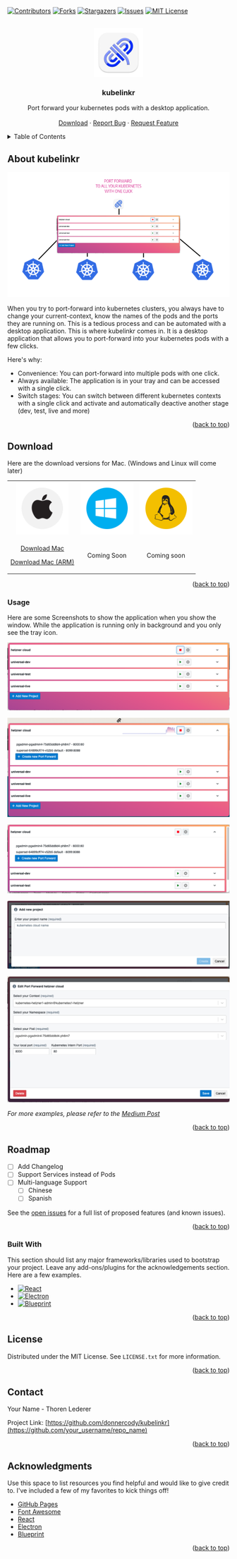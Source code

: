 <a name="readme-top"></a>

[![Contributors][contributors-shield]][contributors-url]
[![Forks][forks-shield]][forks-url]
[![Stargazers][stars-shield]][stars-url]
[![Issues][issues-shield]][issues-url]
[![MIT License][license-shield]][license-url]


<br />
<div align="center">
  <a href="https://github.com/donnercody/kubelinkr">
    <img src="assets/icon.png" alt="Logo" width="110" height="110">
  </a>

<h3 align="center">kubelinkr</h3>

  <p align="center">
    Port forward your kubernetes pods with a desktop application.
    <br />
    <br />
    <a href="#download">Download</a>
    ·
    <a href="https://github.com/donnercody/kubelinkr/issues">Report Bug</a>
    ·
    <a href="https://github.com/donnercody/kubelinkr/issues">Request Feature</a>
  </p>
</div>



<!-- TABLE OF CONTENTS -->
<details>
  <summary>Table of Contents</summary>
  <ol>
    <li>
      <a href="#about-the-project">About kubelinkr</a>
      <ul>
        <li><a href="#built-with">Built With</a></li>
      </ul>
    </li>
    <li>
      <a href="#getting-started">Getting Started</a>
      <ul>
        <li><a href="#prerequisites">Prerequisites</a></li>
        <li><a href="#installation">Installation</a></li>
      </ul>
    </li>
    <li><a href="#usage">Usage</a></li>
    <li><a href="#roadmap">Roadmap</a></li>
    <li><a href="#contributing">Contributing</a></li>
    <li><a href="#license">License</a></li>
    <li><a href="#contact">Contact</a></li>
    <li><a href="#acknowledgments">Acknowledgments</a></li>
  </ol>
</details>



<!-- ABOUT THE PROJECT -->
## About kubelinkr

![Product Name Screen Shot][product-screenshot]

When you try to port-forward into kubernetes clusters, you always have to change your current-context, know the names of the pods and the ports they are running on. This is a tedious process and can be automated with a desktop application. This is where kubelinkr comes in. It is a desktop application that allows you to port-forward into your kubernetes pods with a few clicks.

Here's why:
* Convenience: You can port-forward into multiple pods with one click.
* Always available: The application is in your tray and can be accessed with a single click.
* Switch stages: You can switch between different kubernetes contexts with a single click and activate and automatically deactive another stage (dev, test, live and more)

<p align="right">(<a href="#readme-top">back to top</a>)</p>



<!-- GETTING STARTED -->
## Download 
<a id="download"></a>

Here are the download versions for Mac. (Windows and Linux will come later)

<table>
<tr>
<td style="text-align: center">
<img src="readme/icon_mac.png" style="width: 120px" />

</td>
<td style="text-align: center">
<img src="readme/icon_win.png" style="width: 120px" />

</td>
<td style="text-align: center">
<img src="readme/icon_linux.png" style="width: 120px" />

</td>
</tr>
<tr>
<td style="text-align: center">

<a href="https://github.com/donnercody/kubelinkr/releases/download/v1.0.6/kubelinkr-1.0.6.dmg">Download Mac</a>

<a href="https://github.com/donnercody/kubelinkr/releases/download/v1.0.6/kubelinkr-1.0.6-arm64.dmg">Download Mac (ARM)</a>

</td>
<td style="text-align: center">
Coming Soon</td>
<td style="text-align: center">
Coming soon
</td>
</tr>
</table>



<p align="right">(<a href="#readme-top">back to top</a>)</p>



<!-- USAGE EXAMPLES -->
### Usage

Here are some Screenshots to show the application when you show the window. While the application is running only in background and you only see the tray icon.

![Screenshot 1](readme/screenshots/Screenshot%202024-04-05%20at%2000.02.21.png)

![Screenshot 2](readme/screenshots/Screenshot%202024-04-05%20at%2000.04.18.png)

![Screenshot 3](readme/screenshots/Screenshot%202024-04-05%20at%2000.02.34.png)

![Screenshot 4](readme/screenshots/Screenshot%202024-04-05%20at%2000.02.42.png)

![Screenshot 5](readme/screenshots/Screenshot%202024-04-05%20at%2000.02.57.png)


_For more examples, please refer to the [Medium Post](https://example.com)_

<p align="right">(<a href="#readme-top">back to top</a>)</p>

<!-- ROADMAP -->
## Roadmap

- [ ] Add Changelog
- [ ] Support Services instead of Pods
- [ ] Multi-language Support
  - [ ] Chinese
  - [ ] Spanish

See the [open issues](https://github.com/donnercody/kubelinkr/issues) for a full list of proposed features (and known issues).

<p align="right">(<a href="#readme-top">back to top</a>)</p>



### Built With

This section should list any major frameworks/libraries used to bootstrap your project. Leave any add-ons/plugins for the acknowledgements section. Here are a few examples.

* [![React][React.js]][React-url]
* [![Electron][Electron]][Electron-url]
* [![Blueprint][Blueprint]][Blueprint-url]

<p align="right">(<a href="#readme-top">back to top</a>)</p>


<!-- LICENSE -->
## License

Distributed under the MIT License. See `LICENSE.txt` for more information.

<p align="right">(<a href="#readme-top">back to top</a>)</p>

<!-- CONTACT -->
## Contact

Your Name - Thoren Lederer

Project Link: [https://github.com/donnercody/kubelinkr](https://github.com/your_username/repo_name)

<p align="right">(<a href="#readme-top">back to top</a>)</p>



<!-- ACKNOWLEDGMENTS -->
## Acknowledgments

Use this space to list resources you find helpful and would like to give credit to. I've included a few of my favorites to kick things off!

* [GitHub Pages](https://pages.github.com)
* [Font Awesome](https://fontawesome.com)
* [React](https://reactjs.org/)
* [Electron](https://www.electronjs.org/)
* [Blueprint](https://blueprintjs.com/)

<p align="right">(<a href="#readme-top">back to top</a>)</p>



<!-- MARKDOWN LINKS & IMAGES -->
<!-- https://www.markdownguide.org/basic-syntax/#reference-style-links -->
[contributors-shield]: https://img.shields.io/github/contributors/donnercody/kubelinkr.svg?style=for-the-badge
[contributors-url]: https://github.com/donnercody/kubelinkr/graphs/contributors
[forks-shield]: https://img.shields.io/github/forks/donnercody/kubelinkr.svg?style=for-the-badge
[forks-url]: https://github.com/donnercody/kubelinkr/network/members
[stars-shield]: https://img.shields.io/github/stars/donnercody/kubelinkr.svg?style=for-the-badge
[stars-url]: https://github.com/donnercody/kubelinkr/stargazers
[issues-shield]: https://img.shields.io/github/issues/donnercody/kubelinkr.svg?style=for-the-badge
[issues-url]: https://github.com/donnercody/kubelinkr/issues
[license-shield]: https://img.shields.io/github/license/donnercody/kubelinkr.svg?style=for-the-badge
[license-url]: https://github.com/donnercody/kubelinkr/blob/master/LICENSE.txt
[linkedin-shield]: https://img.shields.io/badge/-LinkedIn-black.svg?style=for-the-badge&logo=linkedin&colorB=555
[product-screenshot]: readme/screenshots/readme_banner.png
[React.js]: https://img.shields.io/badge/React-20232A?style=for-the-badge&logo=react&logoColor=61DAFB
[React-url]: https://reactjs.org/
[Electron]: https://img.shields.io/badge/Electron-191970?style=for-the-badge&logo=electron&logoColor=white
[Electron-url]: https://www.electronjs.org/
[Blueprint]: https://img.shields.io/badge/Blueprint-30404D?style=for-the-badge&logo=blueprint&logoColor=white
[Blueprint-url]: https://blueprintjs.com/
[Medium-post]: https://example.com


